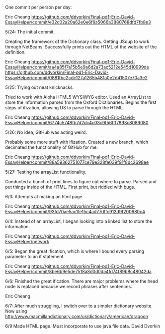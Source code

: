 One commit per person per day:

Eric Cheang
https://github.com/ddvorkin/Final-pd1-Eric-David-EssayHelper/commit/e32c02a20a62e0e6f6a5066a3880768dfd7fb8e3

5/24: The initial commit. 

Creating the framework of the Dictionary class.
Getting JSoup to work through NetBeans.
Successfully prints out the HTML of the website of the definition. 

Eric Cheang
https://github.com/ddvorkin/Final-pd1-Eric-David-EssayHelper/commit/aa4a85f7a15b5e9a6d2a73ac5212e545d10999de
https://github.com/ddvorkin/Final-pd1-Eric-David-EssayHelper/commit/0881fbc2cdc127a1265b481a0e2d41507e70a3e2

5/25: Trying out neat knicknacks.

Tried to work with Aloha HTML5 WYSIWYG editor. 
Used an ArrayList to store the information parsed from the Oxford Dictionaries. 
Begins the first steps of ifization, allowing US to parse through the HTML.

Eric Cheang
https://github.com/ddvorkin/Final-pd1-Eric-David-EssayHelper/commit/6774c5748fb7d2dc4c03c9f56fff7893c8089080

5/26: No idea, GitHub was acting weird.

Probably some more stuff with ifization.
Created a new branch, which decimated the functionality of GitHub for me.

Eric Cheang
https://github.com/ddvorkin/Final-pd1-Eric-David-EssayHelper/commit/88a59362751077ce79e328fe039f91f8dc2698ee

5/27: Testing the arrayList functionality.

Conducted a bunch of print lines to figure out where to parse.
Parsed and put things inside of the HTML. 
First print, but riddled with bugs. 

6/3: Attempts at making an html page.

Eric Cheang
https://github.com/ddvorkin/Final-pd1-Eric-David-EssayHelper/commit/93fd70ae5ac1fe15c4ad77dffc912d9f200680c4

6/4: Instead of an arrayList, I began looking into a linked list to store the information. 

Eric Cheang
https://github.com/ddvorkin/Final-pd1-Eric-David-EssayHelper/network

6/5: Began the great ification, which is where I bound every parsing parameter to an if statement. 

Eric Cheang
https://github.com/ddvorkin/Final-pd1-Eric-David-EssayHelper/commit/8be6b9e5de7518a8d0d0da4fd74f89b8c48042da

6/6: Finished the great ification. There are major problems where the head node is replaced because we record phrases after sentences. 

Eric Cheang


6/7: After much struggling, I switch over to a simpler dictionary website. Now using           http://www.macmillandictionary.com/us/dictionary/american/dragoon
         
6/9 Made HTML page. Must incorporate to use java file data.
David Dvorkin    

